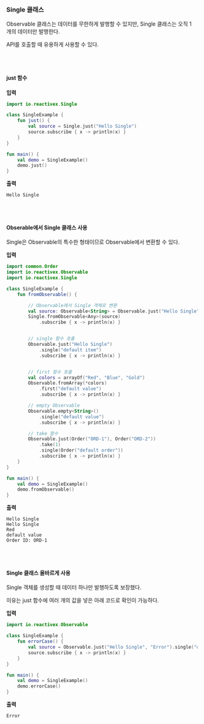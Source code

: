 ### Single 클래스

Observable 클래스는 데이터를 무한하게 발행할 수 있지만, Single 클래스는 오직 1 개의 데이터만 발행한다.

API를 호출할 때 유용하게 사용할 수 있다.

</br></br>



#### just 함수



**입력**

```kotlin
import io.reactivex.Single

class SingleExample {
    fun just() {
        val source = Single.just("Hello Single")
        source.subscribe { x -> println(x) }
    }
}

fun main() {
    val demo = SingleExample()
    demo.just()
}
```

**출력**

```
Hello Single
```

</br></br>



#### Obserable에서 Single 클래스 사용

Single은 Observable의 특수한 형태이므로 Observable에서 변환할 수 있다.



**입력**

```kotlin
import common.Order
import io.reactivex.Observable
import io.reactivex.Single

class SingleExample {
    fun fromObservable() {

        // Observable에서 Single 객체로 변환
        val source: Observable<String> = Observable.just("Hello Single")
        Single.fromObservable<Any>(source)
            .subscribe { x -> println(x) }


        // single 함수 호출
        Observable.just("Hello Single")
            .single("default item")
            .subscribe { x -> println(x) }


        // first 함수 호출
        val colors = arrayOf("Red", "Blue", "Gold")
        Observable.fromArray(*colors)
            .first("default value")
            .subscribe { x -> println(x) }

        // empty Observable
        Observable.empty<String>()
            .single("default value")
            .subscribe { x -> println(x) }

        // take 함수
        Observable.just(Order("ORD-1"), Order("ORD-2"))
            .take(1)
            .single(Order("default order"))
            .subscribe { x -> println(x) }
    }
}

fun main() {
    val demo = SingleExample()
    demo.fromObservable()
}
```

**출력**

```
Hello Single
Hello Single
Red
default value
Order ID: ORD-1
```

</br></br>



#### Single 클래스 올바르게 사용

Single 객체를 생성할 때 데이터 하나만 발행하도록 보장했다. 

이유는 just 함수에 여러 개의 값을 넣은 아래 코드로 확인이 가능하다.



**입력**

```kotlin
import io.reactivex.Observable

class SingleExample {
    fun errorCase() {
        val source = Observable.just("Hello Single", "Error").single("default item")
        source.subscribe { x -> println(x) }
    }
}

fun main() {
    val demo = SingleExample()
    demo.errorCase()
}
```

**출력**

```
Error
```

</br></br>